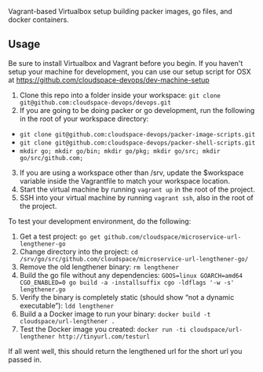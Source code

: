 Vagrant-based Virtualbox setup building packer images, go files, and docker containers.


## Usage

Be sure to install Virtualbox and Vagrant before you begin.  If you haven't setup your machine for development, you can use our setup script for OSX at https://github.com/cloudspace-devops/dev-machine-setup

1. Clone this repo into a folder inside your workspace: `git clone git@github.com:cloudspace-devops/devops.git`
2. If you are going to be doing packer or go development, run the following in the root of your workspace directory:
 - `git clone git@github.com:cloudspace-devops/packer-image-scripts.git`
 - `git clone git@github.com:cloudspace-devops/packer-shell-scripts.git`
 - `mkdir go; mkdir go/bin; mkdir go/pkg; mkdir go/src; mkdir go/src/github.com;`
3. If you are using a workspace other than /srv, update the $workspace variable inside the Vagrantfile to match your workspace location.
4. Start the virtual machine by running `vagrant up` in the root of the project.
5. SSH into your virtual machine by running `vagrant ssh`, also in the root of the project.

To test your development environment, do the following:

1. Get a test project: `go get github.com/cloudspace/microservice-url-lengthener-go`
2. Change directory into the project: `cd /srv/go/src/github.com/cloudspace/microservice-url-lengthener-go/`
3. Remove the old lengthener binary: `rm lengthener`
4. Build the go file without any dependencies: `GOOS=linux GOARCH=amd64 CGO_ENABLED=0 go build -a -installsuffix cgo -ldflags '-w -s' lengthener.go`
5. Verify the binary is completely static (should show “not a dynamic executable”): `ldd lengthener`
6. Build a a Docker image to run your binary: `docker build -t cloudspace/url-lengthener .`
7. Test the Docker image you created:  `docker run -ti cloudspace/url-lengthener http://tinyurl.com/testurl`

If all went well, this should return the lengthened url for the short url you passed in.
